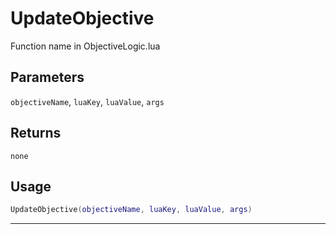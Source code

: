 # UpdateObjective
Function name in ObjectiveLogic.lua
## Parameters
`objectiveName`, `luaKey`, `luaValue`, `args`
## Returns
`none`
## Usage
```lua
UpdateObjective(objectiveName, luaKey, luaValue, args)
```
---
